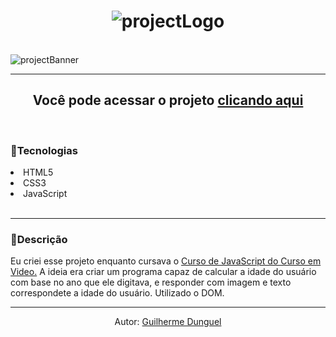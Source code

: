 
<h1 align='center'>
 <img src='https://i.imgur.com/E7UvQTD.png' alt='projectLogo'>
</h1>

<br>
<img src='https://i.imgur.com/kU9dmEo.png' alt='projectBanner'>

<hr>

<h2 align='center'>Você pode acessar o projeto <a href='https://guilhermedunguel.com/'>clicando aqui</a></h2>

<br>

<h3>📌Tecnologias</h3>
<li>HTML5</li>
<li>CSS3</li>
<li>JavaScript</li>

<br>
<hr>
<h3>📃Descrição</h3>
  <p>Eu criei esse projeto enquanto cursava o <a href='https://www.youtube.com/watch?v=BXqUH86F-kA&list=PLntvgXM11X6pi7mW0O4ZmfUI1xDSIbmTm'>Curso de JavaScript do Curso em Video.</a>
  A ideia era criar um programa capaz de calcular a idade do usuário com base no ano que ele digitava, e responder com imagem e texto correspondete a idade do usuário. Utilizado o DOM.</p>

<hr>
<p align=center>Autor: <a href='https://github.com/GuilhermeDunguel'>Guilherme Dunguel</a></p>
